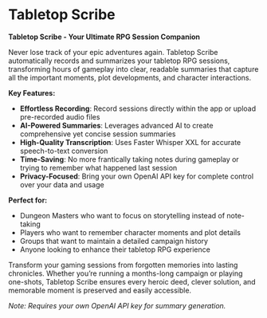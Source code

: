 # Tabletop Scribe
**Tabletop Scribe - Your Ultimate RPG Session Companion**

Never lose track of your epic adventures again. Tabletop Scribe automatically records and summarizes your tabletop RPG sessions, transforming hours of gameplay into clear, readable summaries that capture all the important moments, plot developments, and character interactions.

**Key Features:**

- **Effortless Recording**: Record sessions directly within the app or upload pre-recorded audio files
- **AI-Powered Summaries**: Leverages advanced AI to create comprehensive yet concise session summaries
- **High-Quality Transcription**: Uses Faster Whisper XXL for accurate speech-to-text conversion
- **Time-Saving**: No more frantically taking notes during gameplay or trying to remember what happened last session
- **Privacy-Focused**: Bring your own OpenAI API key for complete control over your data and usage

**Perfect for:**

- Dungeon Masters who want to focus on storytelling instead of note-taking
- Players who want to remember character moments and plot details
- Groups that want to maintain a detailed campaign history
- Anyone looking to enhance their tabletop RPG experience

Transform your gaming sessions from forgotten memories into lasting chronicles. Whether you’re running a months-long campaign or playing one-shots, Tabletop Scribe ensures every heroic deed, clever solution, and memorable moment is preserved and easily accessible.

*Note: Requires your own OpenAI API key for summary generation.*
